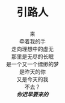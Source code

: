 # <p align='center'>引路人</p>
<div align='center'>

来<br>
牵着我的手<br>
走向理想中的虚无 <br>
那里是无尽的长眠 <br>
是一个又一个缥缈的梦 <br>
是昨天的你 <br>
又是今天的我 <br>
不去？ <br>
**_你迟早要来的_**

</div>